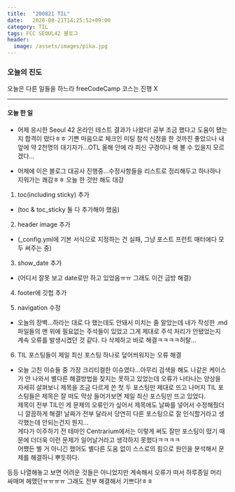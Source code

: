 ```yaml
---
title:  "200821 TIL"
date:   2020-08-21T14:25:52+09:00
category: TIL
tags: FCC SEOUL42 블로그
header:
  image: /assets/images/pika.jpg
---
```


<h3>오늘의 진도</h3>

오늘은 다른 일들을 하느라 freeCodeCamp 코스는 진행 X

<hr>

<h4>오늘 한 일</h4>

 - 어제 응시한 Seoul 42 온라인 테스트 결과가 나왔다! 공부 조금 했다고 도움이 됐는지 합격이 떴다ㅎㅎ 기쁜 마음으로 체크인 미팅 참석 신청을 한 것까진 좋았으나 내 앞에 약 2천명의 대기자가...OTL 올해 안에 라 피신 구경이나 해 볼 수 있을지 모르겠다...

 - 어제에 이은 블로그 대공사 진행중...수정사항들을 리스트로 정리해두고 하나하나 지워가는 쾌감ㅎㅎ 오늘 한 것만 해도 대강

1. toc(including sticky) 추가 
 - (toc & toc_sticky 둘 다 추가해야 했음)

2. header image 추가
 - (_config.yml에 기본 서식으로 지정하는 건 실패, 그냥 포스트 프런트 매터에다 모두 써주는 중)

3. show_date 추가
 - (어디서 잘못 보고 date로만 하고 있었음ㅠㅠ 그래도 이건 금방 해결)

4. footer에 깃헙 추가

5. navigation 수정
 - 오늘의 장벽...하라는 대로 다 했는데도 안돼서 미치는 줄 알았는데 내가 작성한 .md 파일들의 맨 위에 필요없는 주석들이 있었고 그게 제대로 주석 처리가 안됐었는지 계속 오류를 발생시켰던 것 같다. 다 삭제하고 바로 해결ㅋㅋㅋㅋ허탈... 

6. TIL 포스팅들이 제일 최신 포스팅 하나로 덮어씌워지는 오류 해결
 - 오늘 고친 이슈들 중 가장 크리티컬한 이슈였다...아무리 검색을 해도 나같은 케이스가 안 나와서 별다른 해결방법을 찾지는 못하고 있었는데
오류가 나타나는 양상을 자세히 살펴보니 제목을 조금 다르게 쓴 첫 두 포스팅만 제대로 뜨고 나머지 TIL 포스팅들은 제목은 잘 떠도 막상 들어가보면 제일 최신 포스팅만 뜨고 있었다. 
<br>제목이 전부 TIL인 게 문제의 오류인가 싶어서 제목에도 날짜를 넣어서 수정해줬더니 깔끔하게 해결! 날짜가 전부 달라서 당연히 다른 포스팅으로 잘 인식할거라고 생각했는데 안되는건지 뭔지...
<br>게다가 이주하기 전 테마인 Centrarium에서는 이렇게 써도 잘만 포스팅이 떴기 때문에 더더욱 이런 문제가 일어날거라고 생각하지 못했다ㅋㅋㅋㅋ
<br>어쨌든 별 거 아니긴 했어도 별다른 도움 없이 스스로의 힘으로 원인을 분석해서 문제를 해결하니 뿌듯하다.

등등 나열해놓고 보면 어려운 것들은 아니었지만 계속해서 오류가 떠서 하루종일 머리 싸매며 헤맸던ㅠㅠㅠㅠ 그래도 전부 해결해서 기쁘다!ㅎㅎ